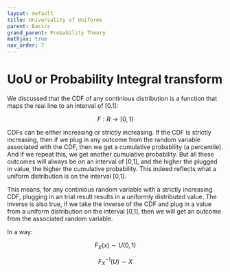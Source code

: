 ```yaml
---
layout: default
title: Universality of Uniforms
parent: Basics
grand_parent: Probability Theory
mathjax: true
nav_order: 7
---
```

# UoU or Probability Integral transform
We discussed that the CDF of any continious distribution is a function that maps the real line to an interval of [0.1]:

$$F:R \rightarrow [0,1]$$

CDFs can be either increasing or strictly increasing. If the CDF is strictly increasing, then if we plug in any outcome from the random variable associated with the CDF, then we get a cumulative probability (a percentile). And if we repeat this, we get another cumulative probability. But all these outcomes will always be on an interval of [0,1], and the higher the plugged in value, the higher the cumulative probability. This indeed reflects what a uniform distribution is on the interval [0,1].

This means, for any continious random variable with a strictly increasing CDF, plugging in an trial result results in a uniformly distributed value. The inverse is also true, if we take the inverse of the CDF and plug in a value from a uniform distribution on the interval [0,1], then we will get an outcome from the associated random variable.

In a way:

$$F_X(x) \sim U(0,1)$$

$$F_X^{-1}(U) \sim X$$

